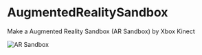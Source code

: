 # AugmentedRealitySandbox
Make a Augmented Reality Sandbox (AR Sandbox) by Xbox Kinect

![AR Sandbox](https://github.com/RueiLinHsu/AugmentedRealitySandbox/tree/main/Screenshot/ARsandbox.jpg)